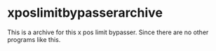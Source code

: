 # xposlimitbypasserarchive
This is a archive for this x pos limit bypasser. Since there are no other programs like this.
